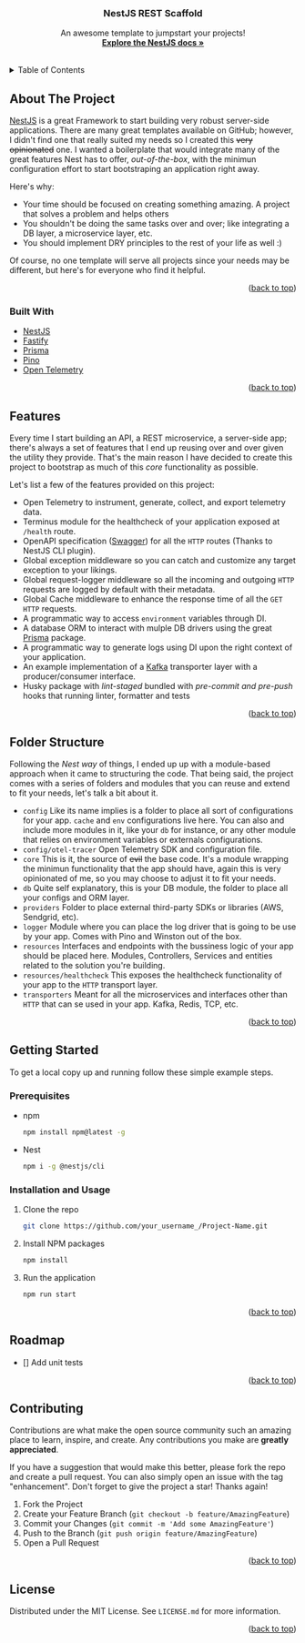 <div id="top"></div>
<!-- PROJECT SHIELDS -->
<!--
*** I'm using markdown "reference style" links for readability.
*** Reference links are enclosed in brackets [ ] instead of parentheses ( ).
*** See the bottom of this document for the declaration of the reference variables
*** for contributors-url, forks-url, etc. This is an optional, concise syntax you may use.
*** https://www.markdownguide.org/basic-syntax/#reference-style-links
-->
<!-- [![Contributors][contributors-shield]][contributors-url]
[![Forks][forks-shield]][forks-url]
[![Stargazers][stars-shield]][stars-url]
[![Issues][issues-shield]][issues-url]
[![MIT License][license-shield]][license-url] -->



<!-- PROJECT LOGO -->
<br />
<div align="center">
  <h3 align="center">NestJS REST Scaffold</h3>

  <p align="center">
    An awesome template to jumpstart your projects!
    <br />
    <a href="https://docs.nestjs.com/"><strong>Explore the NestJS docs »</strong></a>
    <br />
    <br />
  </p>
</div>



<!-- TABLE OF CONTENTS -->
<details>
  <summary>Table of Contents</summary>
  <ol>
    <li>
      <a href="#about-the-project">About The Project</a>
      <ul>
        <li><a href="#built-with">Built With</a></li>
      </ul>
    </li>
    <li><a href="#features">Features</a></li>
    <li><a href="#folder-structure">Folder Structure</a></li>
    <li>
      <a href="#getting-started">Getting Started</a>
      <ul>
        <li><a href="#prerequisites">Prerequisites</a></li>
        <li><a href="#installation">Installation</a></li>
      </ul>
    </li>
    <li><a href="#roadmap">Roadmap</a></li>
    <li><a href="#contributing">Contributing</a></li>
    <li><a href="#license">License</a></li>
  </ol>
</details>



<!-- ABOUT THE PROJECT -->
## About The Project

[NestJS](https://nestjs.com/) is a great Framework to start building very robust server-side applications. There are many great templates available on GitHub; however, I didn't find one that really suited my needs so I created this ~~very opinionated~~ one. I wanted a boilerplate that would integrate many of the great features Nest has to offer, _out-of-the-box_, with the minimun configuration effort to start bootstraping an application right away.

Here's why:
* Your time should be focused on creating something amazing. A project that solves a problem and helps others
* You shouldn't be doing the same tasks over and over; like integrating a DB layer, a microservice layer, etc.
* You should implement DRY principles to the rest of your life as well :)

Of course, no one template will serve all projects since your needs may be different, but here's for everyone who find it helpful.

<p align="right">(<a href="#top">back to top</a>)</p>



### Built With

* [NestJS](https://nestjs.com/)
* [Fastify](https://www.fastify.io/)
* [Prisma](https://www.prisma.io/)
* [Pino](https://getpino.io/)
* [Open Telemetry](https://opentelemetry.io/)

<p align="right">(<a href="#top">back to top</a>)</p>



<!-- FEATURES -->
## Features

Every time I start building an API, a REST microservice, a server-side app; there's always a set of features that I end up reusing over and over given the utility they provide. That's the main reason I have decided to create this project to bootstrap as much of this _core_ functionality as possible.

Let's list a few of the features provided on this project:
- Open Telemetry to instrument, generate, collect, and export telemetry data.
- Terminus module for the healthcheck of your application exposed at `/health` route.
- OpenAPI specification ([Swagger](https://swagger.io/)) for all the `HTTP` routes (Thanks to NestJS CLI plugin).
- Global exception middleware so you can catch and customize any target exception to your likings.
- Global request-logger middleware so all the incoming and outgoing `HTTP` requests are logged by default with their metadata.
- Global Cache middleware to enhance the response time of all the `GET` `HTTP` requests.
- A programmatic way to access `environment` variables through DI.
- A database ORM to interact with mulple DB drivers using the great [Prisma](https://www.prisma.io/) package.
- A programmatic way to generate logs using DI upon the right context of your application.
- An example implementation of a [Kafka](https://kafka.apache.org/) transporter layer with a producer/consumer interface.
- Husky package with _lint-staged_ bundled with _pre-commit and pre-push_ hooks that running linter, formatter and tests

<p align="right">(<a href="#top">back to top</a>)</p>



<!-- FOLDER STRUCTURE -->
## Folder Structure

Following the _Nest way_ of things, I ended up up with a module-based approach when it came to structuring the code.
That being said, the project comes with a series of folders and modules that you can reuse and extend to fit your needs, let's talk a bit about it.
- `config` Like its name implies is a folder to place all sort of configurations for your app. `cache` and `env` configurations live here. You can also and include more modules in it, like your `db` for instance, or any other module that relies on environment variables or externals configurations.
- `config/otel-tracer` Open Telemetry SDK and configuration file.
- `core` This is it, the source of ~~evil~~ the base code. It's a module wrapping the minimun functionality that the app should have, again this is very opinionated of me, so you may choose to adjust it to fit your needs.
- `db` Quite self explanatory, this is your DB module, the folder to place all your configs and ORM layer.
- `providers` Folder to place external third-party SDKs or libraries (AWS, Sendgrid, etc).
- `logger` Module where you can place the log driver that is going to be use by your app. Comes with Pino and Winston out of the box.
- `resources` Interfaces and endpoints with the bussiness logic of your app should be placed here. Modules, Controllers, Services and entities related to the solution you're building.
- `resources/healthcheck` This exposes the healthcheck functionality of your app to the `HTTP` transport layer.
- `transporters` Meant for all the microservices and interfaces other than `HTTP` that can se used in your app. Kafka, Redis, TCP, etc.


<p align="right">(<a href="#top">back to top</a>)</p>



<!-- GETTING STARTED -->
## Getting Started

To get a local copy up and running follow these simple example steps.

### Prerequisites

* npm
  ```sh
  npm install npm@latest -g
  ```
* Nest
  ```sh
  npm i -g @nestjs/cli
  ```

### Installation and Usage

1. Clone the repo
   ```sh
   git clone https://github.com/your_username_/Project-Name.git
   ```
2. Install NPM packages
   ```sh
   npm install
   ```
3. Run the application
   ```sh
   npm run start
   ```

<p align="right">(<a href="#top">back to top</a>)</p>



<!-- ROADMAP -->
## Roadmap

- [] Add unit tests

<p align="right">(<a href="#top">back to top</a>)</p>



<!-- CONTRIBUTING -->
## Contributing

Contributions are what make the open source community such an amazing place to learn, inspire, and create. Any contributions you make are **greatly appreciated**.

If you have a suggestion that would make this better, please fork the repo and create a pull request. You can also simply open an issue with the tag "enhancement".
Don't forget to give the project a star! Thanks again!

1. Fork the Project
2. Create your Feature Branch (`git checkout -b feature/AmazingFeature`)
3. Commit your Changes (`git commit -m 'Add some AmazingFeature'`)
4. Push to the Branch (`git push origin feature/AmazingFeature`)
5. Open a Pull Request

<p align="right">(<a href="#top">back to top</a>)</p>



<!-- LICENSE -->
## License

Distributed under the MIT License. See `LICENSE.md` for more information.

<p align="right">(<a href="#top">back to top</a>)</p>



<!-- MARKDOWN LINKS & IMAGES -->
<!-- https://www.markdownguide.org/basic-syntax/#reference-style-links -->
[contributors-shield]: https://img.shields.io/github/contributors/othneildrew/Best-README-Template.svg?style=for-the-badge
[contributors-url]: https://github.com/othneildrew/Best-README-Template/graphs/contributors
[forks-shield]: https://img.shields.io/github/forks/othneildrew/Best-README-Template.svg?style=for-the-badge
[forks-url]: https://github.com/othneildrew/Best-README-Template/network/members
[stars-shield]: https://img.shields.io/github/stars/othneildrew/Best-README-Template.svg?style=for-the-badge
[stars-url]: https://github.com/othneildrew/Best-README-Template/stargazers
[issues-shield]: https://img.shields.io/github/issues/othneildrew/Best-README-Template.svg?style=for-the-badge
[issues-url]: https://github.com/othneildrew/Best-README-Template/issues
[license-shield]: https://img.shields.io/github/license/othneildrew/Best-README-Template.svg?style=for-the-badge
[license-url]: https://github.com/othneildrew/Best-README-Template/blob/master/LICENSE.txt